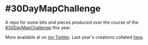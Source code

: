 # #30DayMapChallenge

A repo for some bits and pieces produced over the course of the [#30DayMapChallenge](https://github.com/tjukanovt/30DayMapChallenge) this year. 

More available at on [my Twitter](https://twitter.com/Iawmatthew/). Last year's creations collated [here](http://matthewlaw.xyz/blog/30daymapchallenge-2020.html).
